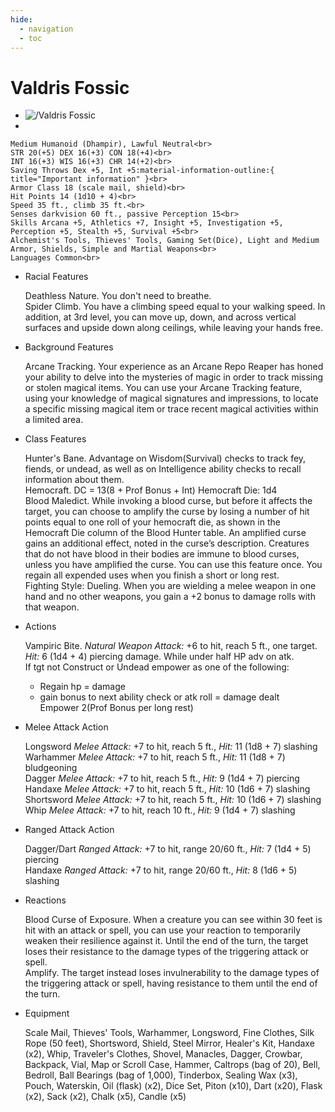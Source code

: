 ```yaml
---
hide:
  - navigation
  - toc
---
```


# Valdris Fossic

<div class="grid cards" markdown>

-   
    <img src="https://half-guinea-press.github.io/Nightmare_Campaign/images/Valdris Fossic.jpg" alt="/Valdris Fossic">

-   
  
    Medium Humanoid (Dhampir), Lawful Neutral<br>
    STR 20(+5) DEX 16(+3) CON 18(+4)<br>
    INT 16(+3) WIS 16(+3) CHR 14(+2)<br>
    Saving Throws Dex +5, Int +5:material-information-outline:{ title="Important information" }<br>
    Armor Class 18 (scale mail, shield)<br>
    Hit Points 14 (1d10 + 4)<br>
    Speed 35 ft., climb 35 ft.<br>
    Senses darkvision 60 ft., passive Perception 15<br>
    Skills Arcana +5, Athletics +7, Insight +5, Investigation +5, Perception +5, Stealth +5, Survival +5<br>
    Alchemist's Tools, Thieves' Tools, Gaming Set(Dice), Light and Medium Armor, Shields, Simple and Martial Weapons<br>
    Languages Common<br>

-   Racial Features

    Deathless Nature. You don't need to breathe.<br>
    Spider Climb. You have a climbing speed equal to your walking speed. In addition, at 3rd level, you can move up, down, and across vertical surfaces and upside down along ceilings, while leaving your hands free.

-   Background Features

    Arcane Tracking. Your experience as an Arcane Repo Reaper has honed your ability to delve into the mysteries of magic in order to track missing or stolen magical items. You can use your Arcane Tracking feature, using your knowledge of magical signatures and impressions, to locate a specific missing magical item or trace recent magical activities within a limited area.

-   Class Features

    Hunter's Bane. Advantage on Wisdom(Survival) checks to track fey, fiends, or undead, as well as on Intelligence ability checks to recall information about them.<br>
    Hemocraft. DC = 13(8 + Prof Bonus + Int) Hemocraft Die: 1d4<br>
    Blood Maledict. While invoking a blood curse, but before it affects the target, you can choose to amplify the curse by losing a number of hit points equal to one roll of your hemocraft die, as shown in the Hemocraft Die column of the Blood Hunter table. An amplified curse gains an additional effect, noted in the curse’s description. Creatures that do not have blood in their bodies are immune to blood curses, unless you have amplified the curse. You can use this feature once. You regain all expended uses when you finish a short or long rest.<br>
    Fighting Style: Dueling. When you are wielding a melee weapon in one hand and no other weapons, you gain a +2 bonus to damage rolls with that weapon.<br>
    
    
-   Actions

    Vampiric Bite. _Natural Weapon Attack:_ +6 to hit, reach 5 ft., one target. _Hit:_ 6 (1d4 + 4) piercing damage. While under half HP adv on atk.<br>
    If tgt not Construct or Undead empower as one of the following: <br>
    - Regain hp = damage<br>
    - gain bonus to next ability check or atk roll = damage dealt <br>
    Empower 2(Prof Bonus per long rest)<br>

-   Melee Attack Action
  
    Longsword _Melee Attack:_ +7 to hit, reach 5 ft., _Hit:_ 11 (1d8 + 7) slashing<br>
    Warhammer _Melee Attack:_ +7 to hit, reach 5 ft., _Hit:_ 11 (1d8 + 7) bludgeoning<br>
    Dagger _Melee Attack:_ +7 to hit, reach 5 ft., _Hit:_ 9 (1d4 + 7) piercing<br>
    Handaxe _Melee Attack:_ +7 to hit, reach 5 ft., _Hit:_ 10 (1d6 + 7) slashing<br>
    Shortsword _Melee Attack:_ +7 to hit, reach 5 ft., _Hit:_ 10 (1d6 + 7) slashing<br>
    Whip _Melee Attack:_ +7 to hit, reach 10 ft., _Hit:_ 9 (1d4 + 7) slashing

-   Ranged Attack Action
    
    Dagger/Dart _Ranged Attack:_ +7 to hit, range 20/60 ft., _Hit:_ 7 (1d4 + 5) piercing<br>
    Handaxe _Ranged Attack:_ +7 to hit, range 20/60 ft., _Hit:_ 8 (1d6 + 5) slashing<br>
    
-   Reactions

    Blood Curse of Exposure. When a creature you can see within 30 feet is hit with an attack or spell, you can use your reaction to temporarily weaken their resilience against it. Until the end of the turn, the target loses their resistance to the damage types of the triggering attack or spell.<br>
    Amplify. The target instead loses invulnerability to the damage types of the triggering attack or spell, having resistance to them until the end of the turn.

-   Equipment

    Scale Mail, Thieves' Tools, Warhammer, Longsword, Fine Clothes, Silk Rope (50 feet), Shortsword, Shield, Steel Mirror, Healer's Kit, Handaxe (x2), Whip, Traveler's Clothes, Shovel, Manacles, Dagger, Crowbar, Backpack, Vial, Map or Scroll Case, Hammer, Caltrops (bag of 20), Bell, Bedroll, Ball Bearings (bag of 1,000), Tinderbox, Sealing Wax (x3), Pouch, Waterskin, Oil (flask) (x2), Dice Set, Piton (x10), Dart (x20), Flask (x2), Sack (x2), Chalk (x5), Candle (x5)
</div>
